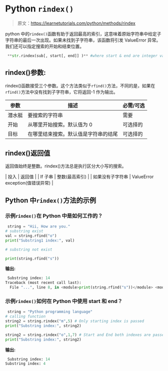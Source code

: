 # Python `rindex()`

> 原文：<https://learnetutorials.com/python/methods/rindex>

python 中的`rindex()`函数有助于返回最高的索引，这意味着原始字符串中给定子字符串的最后一次出现。如果未找到子字符串，该函数将引发 ValueError 异常。我们还可以指定搜索的开始和结束位置。

```py
 **str.rindex(sub[, start[, end]] )** #where start & end are integer values 

```

## rindex()参数:

rindex()函数接受三个参数。这个方法类似于`rfind()`方法，不同的是，如果在`rfind()`方法中没有找到子字符串，它将返回-1 作为输出。

| 参数 | 描述 | 必需/可选 |
| --- | --- | --- |
| 潜水艇 | 要搜索的字符串 | 需要 |
| 开始 | 从哪里开始搜索。默认值为 0 | 可选择的 |
| 目标 | 在哪里结束搜索。默认值是字符串的结尾 | 可选择的 |

## rindex()返回值

返回值始终是整数。rindex()方法总是执行区分大小写的搜索。

| 投入 | 返回值 |
| If 子串 | 整数(最高索引) |
| 如果没有子字符串 | ValueError exception(值错误异常) |

## Python 中`rindex()`方法的示例

### 示例`rindex()`在 Python 中是如何工作的？

```py
 string = "Hii, How are you."
# substring exist
val = string.rfind("o")
print("Substring1 index:", val)

# substring not exist

print(string.rfind("s")) 

```

**输出:**

```py
 Substring index: 14
Traceback (most recent call last):
  File "...", line 8, in <module>print(string.rfind("s"))</module> <module>ValueError: substring not found</module> 
```

### 示例`rindex()`如何在 Python 中使用 start 和 end？

```py
 string = "Python programming language"  
# calling function  
string2 = string.rindex("m",5) # Only starting index is passed  
print("Substring index:", string2)

string2 = string.rindex("o",1,7) # Start and End both indexes are passed  
print("Substring index:", string2) 

```

**输出:**

```py
 Substring index: 14
Substring index: 4 
```